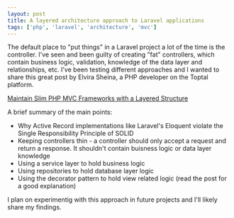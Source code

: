 ```yaml
---
layout: post
title: A layered architecture approach to Laravel applications
tags: ['php', 'laravel', 'architecture', 'mvc']
---
```


The default place to "put things" in a Laravel project a lot of the time is the controller. I've seen and been guilty of creating "fat" controllers, which contain business logic, validation, knowledge of the data layer and relationships, etc. I've been testing different approaches and I wanted to share this great post by Elvira Sheina, a PHP developer on the Toptal platform.

[Maintain Slim PHP MVC Frameworks with a Layered Structure](https://www.toptal.com/php/maintain-slim-php-mvc-frameworks-with-a-layered-structure)

A brief summary of the main points:

- Why Active Record implementations like Laravel's Eloquent violate the Single Responsibility Principle of SOLID
- Keeping controllers thin - a controller should only accept a request and return a response. It shouldn't contain buisness logic or data layer knowledge
- Using a service layer to hold business logic
- Using repositories to hold database layer logic
- Using the decorator pattern to hold view related logic (read the post for a good explanation)

I plan on experimentig with this approach in future projects and I'll likely share my findings.


